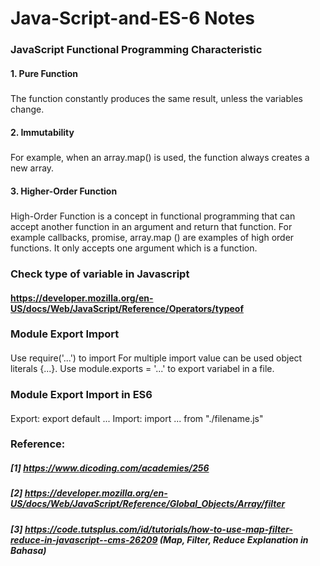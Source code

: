 # Java-Script-and-ES-6 Notes

### JavaScript Functional Programming Characteristic
#### 1. Pure Function 
##### 
The function constantly produces the same result, unless the variables change.
#### 2. Immutability 
##### 
For example, when an array.map() is used, the function always creates a new array.
#### 3. Higher-Order Function
##### 
High-Order Function is a concept in functional programming that can accept another function in an argument and return that function. For example callbacks, promise, array.map () are examples of high order functions. It only accepts one argument which is a function.

### Check type of variable in Javascript
#### https://developer.mozilla.org/en-US/docs/Web/JavaScript/Reference/Operators/typeof

### Module Export Import 
#### 
Use require('...') to import
For multiple import value can be used object literals {...}.
Use module.exports = '...' to export variabel in a file.

### Module Export Import in ES6
####
Export: export default ...
Import: import ... from "./filename.js"

### Reference:
##### [1] https://www.dicoding.com/academies/256
##### [2] https://developer.mozilla.org/en-US/docs/Web/JavaScript/Reference/Global_Objects/Array/filter
##### [3] https://code.tutsplus.com/id/tutorials/how-to-use-map-filter-reduce-in-javascript--cms-26209 (Map, Filter, Reduce Explanation in Bahasa)
